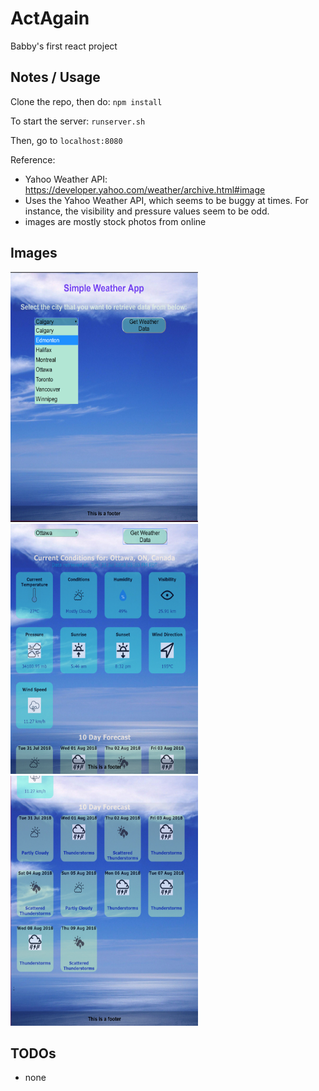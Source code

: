 # ActAgain
Babby's first react project

## Notes / Usage
Clone the repo, then do:
`npm install`

To start the server:
`runserver.sh`

Then, go to
`localhost:8080`

Reference:
- Yahoo Weather API: https://developer.yahoo.com/weather/archive.html#image
- Uses the Yahoo Weather API, which seems to be buggy at times.
For instance, the visibility and pressure values seem to be odd.
- images are mostly stock photos from online

## Images
<img src="readme_images/app_01.png" width="300" height="400"/>
<br/>
<img src="readme_images/app_02.png" width="300" height="400"/>
<br/>
<img src="readme_images/app_03.png" width="300" height="400"/>
<br/>

## TODOs
- none